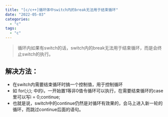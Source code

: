 ```yaml
---
title: "[c/c++]循环体中switch内的break无法用于结束循环"
date: "2022-05-03"
categories: 
  - "c"
tags: 
  - "c"
---
```


> 循环内如果有switch的话，switch内的break无法用于结束循环，而是会终止switch的执行。

## 解决方法：

- 在switch内需要结束循环时搞一个控制值，用于控制循环
- 如 for(;i;); 中的i，一开始置1等非0值令循环可以执行，在需要结束循环的case里可以写i = 0;continue;
- 也就是说，switch中的continue仍然是对循环有效果的，会马上进入新一轮的循环，而跳过continue后面的语句。

